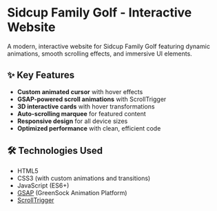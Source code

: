 # Sidcup Family Golf - Interactive Website

A modern, interactive website for Sidcup Family Golf featuring dynamic animations, smooth scrolling effects, and immersive UI elements.

## ✨ Key Features

- **Custom animated cursor** with hover effects
- **GSAP-powered scroll animations** with ScrollTrigger
- **3D interactive cards** with hover transformations
- **Auto-scrolling marquee** for featured content
- **Responsive design** for all device sizes
- **Optimized performance** with clean, efficient code

## 🛠 Technologies Used

- HTML5
- CSS3 (with custom animations and transitions)
- JavaScript (ES6+)
- [GSAP](https://greensock.com/gsap/) (GreenSock Animation Platform)
- [ScrollTrigger](https://greensock.com/scrolltrigger/)
